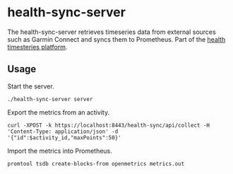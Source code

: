 # health-sync-server
The health-sync-server retrieves timeseries data from external sources such as Garmin Connect and syncs them to Prometheus. Part of the [health timesteries platform](https://github.com/najork/health-timeseries-platform).

## Usage

Start the server.

```
./health-sync-server server
```

Export the metrics from an activity.

```
curl -XPOST -k https://localhost:8443/health-sync/api/collect -H 'Content-Type: application/json' -d '{"id":$activity_id,"maxPoints":50}'
```

Import the metrics into Prometheus.

```
promtool tsdb create-blocks-from openmetrics metrics.out
```

